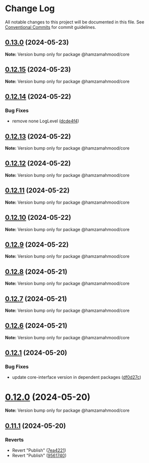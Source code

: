 # Change Log

All notable changes to this project will be documented in this file.
See [Conventional Commits](https://conventionalcommits.org) for commit guidelines.

## [0.13.0](https://github.com/apimatic/apimatic-js-runtime/compare/@hamzamahmood/core@0.12.15...@hamzamahmood/core@0.13.0) (2024-05-23)

**Note:** Version bump only for package @hamzamahmood/core

## [0.12.15](https://github.com/apimatic/apimatic-js-runtime/compare/@hamzamahmood/core@0.12.14...@hamzamahmood/core@0.12.15) (2024-05-23)

**Note:** Version bump only for package @hamzamahmood/core

## [0.12.14](https://github.com/apimatic/apimatic-js-runtime/compare/@hamzamahmood/core@0.12.13...@hamzamahmood/core@0.12.14) (2024-05-22)

### Bug Fixes

- remove none LogLevel ([dcde4f4](https://github.com/apimatic/apimatic-js-runtime/commit/dcde4f4f31271fba127700cb7f6d88cd05e3fa12))

## [0.12.13](https://github.com/apimatic/apimatic-js-runtime/compare/@hamzamahmood/core@0.12.12...@hamzamahmood/core@0.12.13) (2024-05-22)

**Note:** Version bump only for package @hamzamahmood/core

## [0.12.12](https://github.com/apimatic/apimatic-js-runtime/compare/@hamzamahmood/core@0.12.11...@hamzamahmood/core@0.12.12) (2024-05-22)

**Note:** Version bump only for package @hamzamahmood/core

## [0.12.11](https://github.com/apimatic/apimatic-js-runtime/compare/@hamzamahmood/core@0.12.10...@hamzamahmood/core@0.12.11) (2024-05-22)

**Note:** Version bump only for package @hamzamahmood/core

## [0.12.10](https://github.com/apimatic/apimatic-js-runtime/compare/@hamzamahmood/core@0.12.8...@hamzamahmood/core@0.12.10) (2024-05-22)

**Note:** Version bump only for package @hamzamahmood/core

## [0.12.9](https://github.com/apimatic/apimatic-js-runtime/compare/@hamzamahmood/core@0.12.8...@hamzamahmood/core@0.12.9) (2024-05-22)

**Note:** Version bump only for package @hamzamahmood/core

## [0.12.8](https://github.com/apimatic/apimatic-js-runtime/compare/@hamzamahmood/core@0.12.7...@hamzamahmood/core@0.12.8) (2024-05-21)

**Note:** Version bump only for package @hamzamahmood/core

## [0.12.7](https://github.com/apimatic/apimatic-js-runtime/compare/@hamzamahmood/core@0.12.1...@hamzamahmood/core@0.12.7) (2024-05-21)

**Note:** Version bump only for package @hamzamahmood/core

## [0.12.6](https://github.com/apimatic/apimatic-js-runtime/compare/@hamzamahmood/core@0.12.1...@hamzamahmood/core@0.12.6) (2024-05-21)

**Note:** Version bump only for package @hamzamahmood/core

## [0.12.1](https://github.com/apimatic/apimatic-js-runtime/compare/@hamzamahmood/core@0.12.0...@hamzamahmood/core@0.12.1) (2024-05-20)

### Bug Fixes

- update core-interface version in dependent packages ([df0d27c](https://github.com/apimatic/apimatic-js-runtime/commit/df0d27ca0242a0294c4501defb125c3ff6312347))

# [0.12.0](https://github.com/apimatic/apimatic-js-runtime/compare/@hamzamahmood/core@0.11.1...@hamzamahmood/core@0.12.0) (2024-05-20)

**Note:** Version bump only for package @hamzamahmood/core

## [0.11.1](https://github.com/apimatic/apimatic-js-runtime/compare/@hamzamahmood/core@0.12.0...@hamzamahmood/core@0.11.1) (2024-05-20)

### Reverts

- Revert "Publish" ([7ea4221](https://github.com/apimatic/apimatic-js-runtime/commit/7ea422146e6c9f010a056fe1bfed5a8996eeeebe))
- Revert "Publish" ([9561740](https://github.com/apimatic/apimatic-js-runtime/commit/956174084b496d262d54256efd23ccdc19dfe0fe))

